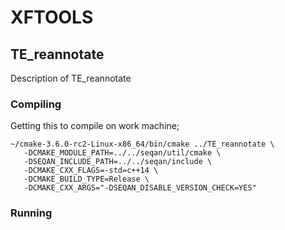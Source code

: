 # XFTOOLS

## TE_reannotate

Description of TE_reannotate

### Compiling

Getting this to compile on work machine;

```
~/cmake-3.6.0-rc2-Linux-x86_64/bin/cmake ../TE_reannotate \
   -DCMAKE_MODULE_PATH=../../seqan/util/cmake \
   -DSEQAN_INCLUDE_PATH=../../seqan/include \
   -DCMAKE_CXX_FLAGS=-std=c++14 \
   -DCMAKE_BUILD_TYPE=Release \
   -DCMAKE_CXX_ARGS="-DSEQAN_DISABLE_VERSION_CHECK=YES" 
```

### Running



